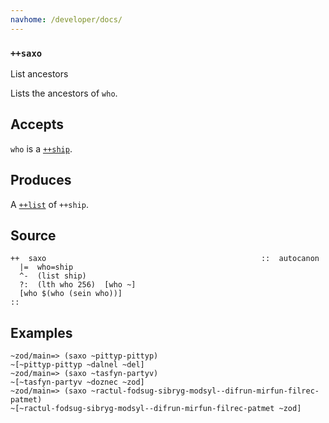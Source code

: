```yaml
---
navhome: /developer/docs/
---
```



### `++saxo`

List ancestors

Lists the ancestors of `who`.

Accepts
-------

`who` is a [`++ship`]().

Produces
--------

A [`++list`]() of `++ship`.

Source
------

    ++  saxo                                                ::  autocanon
      |=  who=ship
      ^-  (list ship)
      ?:  (lth who 256)  [who ~]
      [who $(who (sein who))]
    ::
    
Examples
--------

    ~zod/main=> (saxo ~pittyp-pittyp)
    ~[~pittyp-pittyp ~dalnel ~del]
    ~zod/main=> (saxo ~tasfyn-partyv)
    ~[~tasfyn-partyv ~doznec ~zod]
    ~zod/main=> (saxo ~ractul-fodsug-sibryg-modsyl--difrun-mirfun-filrec-patmet)
    ~[~ractul-fodsug-sibryg-modsyl--difrun-mirfun-filrec-patmet ~zod]


